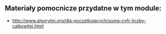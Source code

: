## Materiały pomocnicze przydatne w tym module:

* http://www.algorytm.org/dla-poczatkujacych/suma-cyfr-liczby-calkowitej.html
